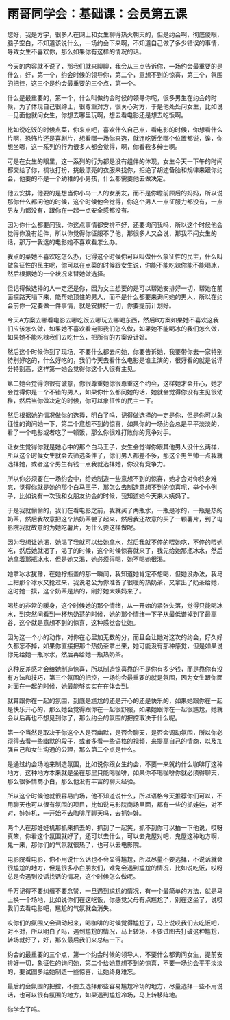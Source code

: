 # 雨哥同学会：基础课：会员第五课

您好，我是方宇，很多人在网上和女生聊得热火朝天的，但是约会啊，彻底傻眼，脑子空白，不知道该说什么，一场约会下来啊，不知道自己做了多少错误的事情，导致女生不喜欢你，那么如果你有这样的情况的话。

今天的内容就不说了，那我们就来聊聊，我会从三点告诉你，一场约会最重要的是什么，好，第一个，约会时候的领导你，第二个，意想不到的惊喜，第三个，氛围的把控，这三个是约会最重要的三个点，第一个。

什么是最重要的，第一个，什么叫做约会时候的领导你呢，很多男生在约会的时候，为了体现自己很绅士，很尊重对方，很关心对方，于是他处处问女生，比如说一见面他就问女生，你想去哪里玩啊，想去看电影还是想去吃饭啊。

比如说吃饭的时候点菜，你来点吧，喜欢什么自己点，看电影的时候，你想看什么片啊，恐怖片还是喜剧片，想看哪一场你来选，就连吃饭坐哪个位置都说，诶，你想坐哪，这一系列的行为很多人都会觉得，啊，你看我多绅士啊。

可是在女生的眼里，这一系列的行为都是没有组件的体现，女生今天一下午的时间都交给了你，梳妆打扮，挑最漂亮的衣服来找你，拒绝了胡述备胎和规律来跟你约会，他要的不是一个幼稚的小男孩，什么都需要他去做决定。

他去安排，他要的是想当你小鸟一人的女朋友，而不是你瞻前顾后的妈妈，所以说那你什么都问他的时候，这个时候他会觉得，你这个男人一点征服力都没有，一点男友力都没有，跟你在一起一点安全感都没有。

因为你什么都要问我，你这点事情都安排不好，还要询问我吗，所以这个时候他会觉得你没有组件，所以你觉得你征服不了他，那很多人又会说，那我不问女生的话，那万一我选的电影她不喜欢看怎么办。

我点的菜她不喜欢吃怎么办，记得这个时候你可以叫做什么象征性的民主，什么叫做象征性的民主呢，你可以在点菜的时候跟女生说，你能不能吃辣你能不能喝冰，然后根据她的一个状况来替她做选择。

但记得做选择的人一定还是你，因为女主想要的是可以帮她安排好一切，帮她在前面探路天塌下来，能帮她顶住的男人，而不是什么都要来询问她的男人，所以在约会前你一定要做一件事情，就是安排好一切，你要提前计划好。

今天A方案去哪看电影去哪吃饭去哪玩去哪喝东西，然后B方案如果她不喜欢这我们应该怎么做，如果她不喜欢看电影我们怎么做，如果她不能喝冰的我们怎么做，如果她不能吃辣我们去吃什么，把所有的方案设计好。

然后这个时候你到了现场，不要什么都去问她，你要告诉她，我要带你去一家特别特别好吃的，什么好吃的，我们今天去看什么电影是谁主演的，很好看的就是说评分特别高，这样第一她会觉得你这个人很有主见。

第二她会觉得你很有诚意，你很尊重她你很尊重这个约会，这样她才会开心，她才会觉得你是一个不错的男人，如果你什么都问她的话，她就会觉得你没有主见很幼稚，然后当你做决定的时候，你可以象征性的民主一下。

然后根据她的情况做你的选择，明白了吗，记得做选择的一定是你，但是你可以象征性的询问她一下，第二个意想不到的惊喜，如果你的一场约会总是平平淡淡的，看了一个电影或者吃了一顿饭，那么你很难打败你的竞争对手。

让女生觉得你就是她心中的那个白马王子，女生会觉得你跟其他男人没什么两样，所以这个时候女生就会去筛选条件了，你们男人都差不多，那这个男生帅一点我就选择她，或者这个男生有钱一点我就选择她，你没有竞争力。

所以你必须要在一场约会中，给她制造一些意想不到的惊喜，她才会对你终身难忘，觉得你就是她的那个白马王子，那怎么去制造意想不到的惊喜呢，举个小例子，比如说有一次我和女朋友约会的时候，我知道她今天来大姨妈了。

于是我就偷偷的，我们在看电影之前，我就买了两瓶水，一瓶是冰的，一瓶是热的奶茶，然后我故意把这个热奶茶尝了起来，然后我还故意的买了一颗薯片，到了电影院我就故意的为她吃薯片，为什么要这样做呢。

因为我想让她渴，她渴了我就可以给她拿水，然后我就不停的喂她吃，不停的喂她吃，然后她就渴了，渴了的时候，这个时候惊喜就来了，我先给她那瓶冰水，然后她拿着那瓶冰水，但是她又渴，她必须得喝，她不喝她很渴。

她拿冰水犹豫，在她拧瓶盖的那一瞬间，我知道她肯定不想喝，但她没办法，我马上把那个冰水又抢过来，我说老公为你准备了很暖的热奶茶，又拿出了奶茶给她，这时她一摸，这个奶茶是热的，刚好她大姨妈来了。

喝热的非常的暖身，这个时候她的那个情绪，从一开始的紧张失落，觉得只能喝冰水，到突然间看到一杯热奶茶的时候，她的那个情绪一下子从最低谱掉到了最高谷，这个就是意想不到的惊喜，这种感觉会让她。

因为这一个小的动作，对你在心里加无数的分，而且会让她对这次的约会，好久好久都忘不掉，如果你直接把那个热奶茶拿出来，她可能没有那种感觉，但是如果说你先给她一瓶冰水，然后再给她一瓶热奶茶。

这种反差感才会给她制造惊喜，所以制造惊喜靠的不是你有多少钱，而是靠你有没有方法和技巧，第三个氛围的把控，一场约会最重要的就是氛围，因为女生跟你面对面在一起的时候，她最能够实实在在体会到。

就算跟你在一起的氛围，到底是尴尬的还是开心的还是快乐的，如果她跟你在一起是快乐开心的，那么她会觉得跟你在一起很舒服，如果她跟你在一起很尴尬，她就会以后再也不想见到你了，那么约会的氛围的把控取决于什么呢。

第一个当然是取决于你这个人是否幽默，是否会聊天，是否会调动氛围，所以你必须得去看一些幽默的段子，或者多看一些语格的视频，来提高自己的情商，以及加强自己和女生沟通的公理，那么第二个点是什么。

是通过约会场地来制造氛围，比如说你跟女生约会，不要一来就约什么咖啡厅这种地方，这种地方本来就是坐在那里只能喝咖啡，如果你不喝咖啡你就必须得聊天，那么很多情商小白，那么他没有丰富的聊天经验。

所以这个时候他就很容易门场，他不知道说什么，所以语格今天推荐你们可以，不用聊天也可以很有氛围的项目，比如说电影院商场里面，都有一些的抓娃娃，对不对，娃娃机，一开始不去咖啡厅聊天吗，去抓娃娃。

两个人在那娃娃机那抓来抓去的，抓到了一起笑，抓不到你可以拍一下他说，哎呀真笨，你看这个氛围就好了，还可以去什么，可以去鬼屋对吧，鬼屋这种地方啊，鬼一来，那你们的气氛就很热了，也可以去电影院。

电影院看电影，你不用说什么话也不会显得尴尬，所以尽量不要选择，不说话就会很尴尬的地方，但是很多小白朋友们，难免会遇到尴尬的情况，比如说吃饭，哎呀总是会遇到没话找话的情况，这个时候怎么做呢。

千万记得不要纠缠不要念赞，一旦遇到尴尬的情况，有一个最简单的方法，就是马上换一个场地，比如说你们在这吃饭，你感觉父母有点尴尬了，别在这坐了，说哎我们去看电影吧，尴尬的气氛就会消失。

哎你们的氛围又会调动起来，喝咖啡的时候觉得尴尬了，马上说哎我们去吃饭吧，对不对，所以明白了吗，遇到尴尬的情况，马上转场，不要试图去打破这种尴尬，转场就好了，好，那么最后我们来总结一下。

约会的最重要的三个点，第一个约会时候的领导人，不要什么都询问女生，提前安排好一切，象征性的询问她，第二个给她意想不到的惊喜，不要一场约会平平淡淡的，要试图多给她制造一些惊喜，让她终身难忘。

最后约会氛围的把控，不要去选择那些容易尴尬冷场的地方，尽量选择一些不用说话，也可以很有氛围的地方，如果遇到尴尬冷场，马上转移阵地。

你学会了吗。